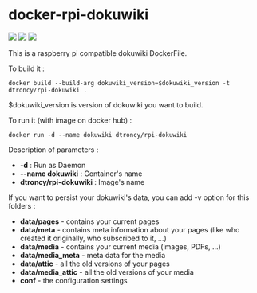 # docker-rpi-dokuwiki

<img src="https://badgen.net/badge/platform/raspberry%20pi?list=1"/> <a href="https://hub.docker.com/r/dtroncy/rpi-dokuwiki"><img src="https://badgen.net/badge//docker?icon=docker"/></a> <a href="https://travis-ci.org/dtroncy/docker-rpi-dokuwiki"><img src="https://badgen.net/travis/babel/babel?icon=travis&label=build"/></a>

This is a raspberry pi compatible dokuwiki DockerFile.

To build it :

    docker build --build-arg dokuwiki_version=$dokuwiki_version -t dtroncy/rpi-dokuwiki .

$dokuwiki_version is version of dokuwiki you want to build.

To run it (with image on docker hub) :

    docker run -d --name dokuwiki dtroncy/rpi-dokuwiki

Description of parameters :
  - **-d** : Run as Daemon
  - **--name dokuwiki** : Container's name
  - **dtroncy/rpi-dokuwiki** : Image's name

If you want to persist your dokuwiki's data, you can add -v option for this folders :
  - **data/pages** - contains your current pages
  - **data/meta** - contains meta information about your pages (like who created it originally, who subscribed to it, …)
  - **data/media** - contains your current media (images, PDFs, …)
  - **data/media_meta** - meta data for the media
  - **data/attic** - all the old versions of your pages
  - **data/media_attic** - all the old versions of your media
  - **conf** - the configuration settings